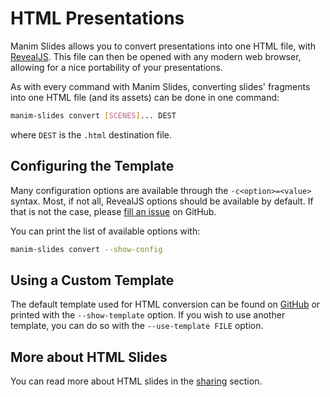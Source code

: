 # HTML Presentations

Manim Slides allows you to convert presentations into one HTML file, with
[RevealJS](https://revealjs.com/). This file can then be opened with any modern
web browser, allowing for a nice portability of your presentations.

As with every command with Manim Slides, converting slides' fragments into one
HTML file (and its assets) can be done in one command:

```bash
manim-slides convert [SCENES]... DEST
```

where `DEST` is the `.html` destination file.

## Configuring the Template

Many configuration options are available through the `-c<option>=<value>` syntax.
Most, if not all, RevealJS options should be available by default. If that is
not the case, please
[fill an issue](https://github.com/jeertmans/manim-slides/issues/new/choose)
on GitHub.

You can print the list of available options with:

```bash
manim-slides convert --show-config
```

## Using a Custom Template

The default template used for HTML conversion can be found on
[GitHub](https://github.com/jeertmans/manim-slides/blob/main/manim_slides/templates/revealjs)
or printed with the `--show-template` option.
If you wish to use another template, you can do so with the
`--use-template FILE` option.

## More about HTML Slides

You can read more about HTML slides in the [sharing](/reference/sharing) section.
